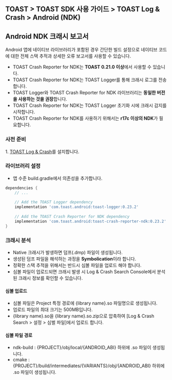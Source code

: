 ## TOAST > TOAST SDK 사용 가이드 > TOAST Log & Crash > Android (NDK)

## Android NDK 크래시 보고서

Android 앱에 네이티브 라이브러리가 포함된 경우 간단한 빌드 설정으로 네이티브 코드에 대한 전체 스택 추적과 상세한 오류 보고서를 사용할 수 있습니다.

* TOAST Crash Reporter for NDK는 **TOAST 0.21.0 이상**에서 사용할 수 있습니다.
* TOAST Crash Reporter for NDK는 TOAST Logger를 통해 크래시 로그를 전송합니다.
* TOAST Logger와 TOAST Crash Reporter for NDK 라이브러리는 **동일한 버전을 사용하는 것을 권장**합니다.
* TOAST Crash Reporter for NDK는 TOAST Logger 초기화 시에 크래시 감지를 시작합니다.
* TOAST Crash Reporter for NDK를 사용하기 위해서는 **r17c 이상의 NDK**가 필요합니다.

### 사전 준비

1\. [TOAST Log & Crash](./log-collector-android)를 설치합니다.

### 라이브러리 설정
- 앱 수준 build.gradle에서 의존성을 추가합니다.

```groovy
dependencies {
    // ...
    
    // Add the TOAST Logger dependency
    implementation 'com.toast.android:toast-logger:0.23.2'    
    
    // Add the TOAST Crash Reporter for NDK dependency
    implementation 'com.toast.android:toast-crash-reporter-ndk:0.23.2'
}
```

### 크래시 분석

* Native 크래시가 발생하면 덤프(.dmp) 파일이 생성됩니다.
* 생성된 덤프 파일을 해석하는 과정을 **Symbolication**이라 합니다. 
* 정확한 스택 추적을 위해서는 반드시 심볼 파일을 업로드 해야 합니다.
* 심볼 파일이 업로드되면 크래시 발생 시 Log & Crash Search Console에서 분석된 크래시 정보를 확인할 수 있습니다.

#### 심볼 업로드

* 심볼 파일은 Project 특정 경로에 {library name}.so 파일명으로 생성됩니다.
* 업로드 파일의 최대 크기는 500MB입니다.
* {library name}.so을 {library name}.so.zip으로 압축하여 [Log & Crash Search > 설정 > 심벌 파일]에서 업로드 합니다.

#### 심볼 파일 경로

- ndk-build : {PROJECT}/obj/local/{ANDROID_ABI} 하위에 .so 파일이 생성됩니다.
- cmake : {PROJECT}/build/intermediates/{VARIANTS}/obj/{ANDROID_ABI} 하위에 .so 파일이 생성됩니다.